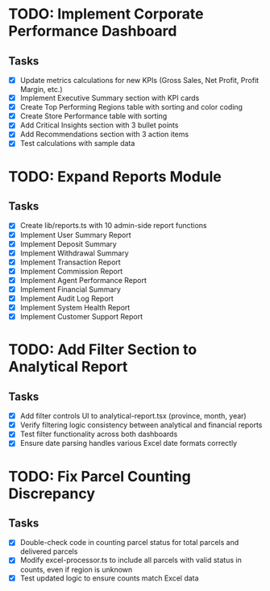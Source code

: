 # TODO: Implement Corporate Performance Dashboard

## Tasks
- [x] Update metrics calculations for new KPIs (Gross Sales, Net Profit, Profit Margin, etc.)
- [x] Implement Executive Summary section with KPI cards
- [x] Create Top Performing Regions table with sorting and color coding
- [x] Create Store Performance table with sorting
- [x] Add Critical Insights section with 3 bullet points
- [x] Add Recommendations section with 3 action items
- [x] Test calculations with sample data

# TODO: Expand Reports Module

## Tasks
- [x] Create lib/reports.ts with 10 admin-side report functions
- [x] Implement User Summary Report
- [x] Implement Deposit Summary
- [x] Implement Withdrawal Summary
- [x] Implement Transaction Report
- [x] Implement Commission Report
- [x] Implement Agent Performance Report
- [x] Implement Financial Summary
- [x] Implement Audit Log Report
- [x] Implement System Health Report
- [x] Implement Customer Support Report

# TODO: Add Filter Section to Analytical Report

## Tasks
- [x] Add filter controls UI to analytical-report.tsx (province, month, year)
- [x] Verify filtering logic consistency between analytical and financial reports
- [x] Test filter functionality across both dashboards
- [x] Ensure date parsing handles various Excel date formats correctly

# TODO: Fix Parcel Counting Discrepancy

## Tasks
- [x] Double-check code in counting parcel status for total parcels and delivered parcels
- [x] Modify excel-processor.ts to include all parcels with valid status in counts, even if region is unknown
- [x] Test updated logic to ensure counts match Excel data
